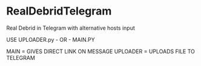 # RealDebridTelegram
Real Debrid in Telegram with alternative hosts input


USE UPLOADER.py - OR - MAIN.PY 

 MAIN = GIVES DIRECT LINK ON MESSAGE
 UPLOADER = UPLOADS FILE TO TELEGRAM

